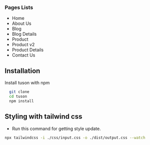 ### Pages Lists
- Home 
- About Us
- Blog
- Blog Details
- Product
- Product v2
- Product Details
- Contact Us


## Installation

Install tuson with npm

```bash
  git clone
  cd tuson
  npm install  
```
    
## Styling with tailwind css

- Run this command for getting style update.
```bash
npx tailwindcss -i ./css/input.css -o ./dist/output.css --watch
```